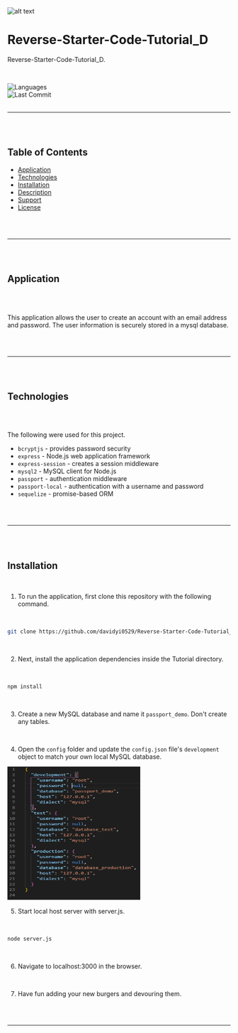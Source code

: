 <img src="https://github.com/davidyi0529/Portfolio_D/blob/master/assets/images/logo.png?raw=true" alt="alt text" title="David Yi">

<br />

# Reverse-Starter-Code-Tutorial_D

Reverse-Starter-Code-Tutorial_D.

<br />

![Languages](https://img.shields.io/github/languages/top/davidyi0529/Reverse-Starter-Code-Tutorial_D )
<br />
![Last Commit](https://img.shields.io/github/last-commit/davidyi0529/Reverse-Starter-Code-Tutorial_D)
<br />
<br />

---

<br />
<br />

## Table of Contents

- [Application](#application)
- [Technologies](#technologies)
- [Installation](#installation)
- [Description](#description)
- [Support](#support)
- [License](#license)

<br />
<br />

---

<br />
<br />

## Application

<br />
<br />

This application allows the user to create an account with an email address and password. The user information is securely stored in a mysql database.

<br />
<br />

---

<br />
<br />

## Technologies

<br />
<br />

The following were used for this project.

- `bcryptjs` - provides password security
- `express` - Node.js web application framework
- `express-session` - creates a session middleware
- `mysql2` - MySQL client for Node.js
- `passport` - authentication middleware
- `passport-local` - authentication with a username and password
- `sequelize` - promise-based ORM

<br />
<br />

---

<br />
<br />

## Installation

<br />

1. To run the application, first clone this repository with the following command.

<br />

```bash
git clone https://github.com/davidyi0529/Reverse-Starter-Code-Tutorial_D.git
```

<br />

2. Next, install the application dependencies inside the Tutorial directory.

<br />

```bash
npm install
```

<br />

3. Create a new MySQL database and name it `passport_demo`. Don't create any tables.

<br />

4. Open the `config` folder and update the `config.json` file's `development` object to match your own local MySQL database.

<img src="https://github.com/davidyi0529/Reverse-Starter-Code-Tutorial_D/blob/main/Images/Config.png?raw=true" width="300" height="300">

<br />

5. Start local host server with server.js.

<br />

```bash
node server.js
```

<br />

6. Navigate to localhost:3000 in the browser.

<br />

7. Have fun adding your new burgers and devouring them.

<br />
<br />

---

<br />
<br />





